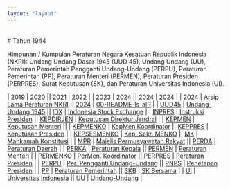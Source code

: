 ```yaml
---
layout: "layout"
---
```


<br>
# Tahun 1944

Himpunan / Kumpulan Peraturan Negara Kesatuan Republik Indonesia (NKRI): Undang Undang Dasar 1945 (UUD 45), Undang Undang (UU), Peraturan Pemerintah Pengganti Undang-Undang (PERPU), Peraturan Pemerintah (PP), Peraturan Menteri (PERMEN), Peraturan Presiden (PERPRES), Surat Keputusan (SK), dan Peraturan Universitas Indonesia (UI).


| [2019](https://uuppri.github.io/2019/) | [2020](https://uuppri.github.io/2020/) || [2021](https://uuppri.github.io/2021/) | [2022](https://uuppri.github.io/2022/) |
| [2023](https://uuppri.github.io/2023/) | [2024](https://uuppri.github.io/2024/) || [2024](https://uuppri.github.io/2024/) | [2024](https://uuppri.github.io/2024/) |
| [2024](https://uuppri.github.io/2024/) | [Arsip Lama Peraturan NKRI](https://uu.vlsm.org/)  || [2024](https://uuppri.github.io/2024/) | [00-README-ls-alR](00-README-ls-alR.md) |
| [UUD45](45UUD/)             | [Undang-Undang 1945](45UUD/)     || [IDX](IDX/)                 | [Indonesia Stock Exchange](IDX/)          |
| [INPRES](INPRES/)           | [Instruksi Presiden](INPRES/)    || [KEPDIRJEN](KEPDIRJEN/)     | [Keputusan Direktur Jendral](KEPDIRJEN/)            |
| [KEPMEN](KEPMEN/)           | [Keputusan Menteri](KEPMEN/)     ||
| [KEPMENKO](KEPMENKO/)       | [KepMen Koordinator](KEPMENKO/)  || [KEPPRES](KEPPRES/)         | [Keputusan Presiden](KEPPRES/)            |
| [KEPSESMENKO](KEPSESMENKO/) | [Kep. Sekr. MENKO](KEPSESMENKO/) || [MK](MK/)                   | [Mahkamah Konstitusi](MK/) |
| [MPR](MPR/)             | [Majelis Permusyawatan Rakyat](MPR/) || [PERDA](PERDA/)             | [Peraturan Daerah](PERDA/) |
| [PERKA](PERKA/)             | [Peraturan Kepala](PERKA/)       || [PERMEN](PERMEN/)           | [Peraturan Menteri](PERMEN/) |
| [PERMENKO](PERMENKO/)       | [PerMen. Koordinator](PERMENKO/) || [PERPRES](PERPRES/)         | [Peraturan Presiden](PERPRES/)   |
| [PERPU](PERPU/)       | [Per. Pengganti Undang-Undang](PERPU/) || [PNPS](PNPS/)               | [Penetapan Presiden](PNPS/) |
| [PP](PP/)                   | [Peraturan Pemerintah](PP/)      || [SKB](SKB/)                 | [SK Bersama](SKB/) |
| [UI](UI/)                   | [Universitas Indonesia](UI/)     || [UU](UU/)                   | [Undang-Undang](UU/) |

